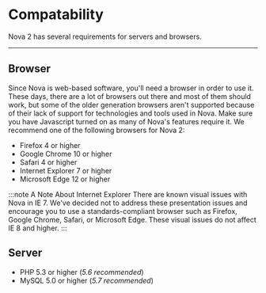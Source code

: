 # Compatability

Nova 2 has several requirements for servers and browsers.

---

## Browser

Since Nova is web-based software, you'll need a browser in order to use it. These days, there are a lot of browsers out there and most of them should work, but some of the older generation browsers aren't supported because of their lack of support for technologies and tools used in Nova. Make sure you have Javascript turned on as many of Nova's features require it. We recommend one of the following browsers for Nova 2:

- Firefox 4 or higher
- Google Chrome 10 or higher
- Safari 4 or higher
- Internet Explorer 7 or higher
- Microsoft Edge 12 or higher

:::note A Note About Internet Explorer
There are known visual issues with Nova in IE 7. We've decided not to address these presentation issues and encourage you to use a standards-compliant browser such as Firefox, Google Chrome, Safari, or Microsoft Edge. These visual issues do not affect IE 8 and higher.
:::

## Server

- PHP 5.3 or higher (*5.6 recommended*)
- MySQL 5.0 or higher (*5.7 recommended*)
